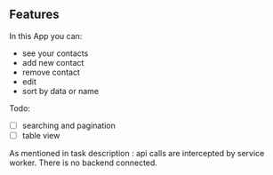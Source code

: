## Features
In this App you can:
- see your contacts
- add new contact
- remove contact
- edit
- sort by data or name

Todo:
- [ ] searching and pagination
- [ ] table view

As mentioned in task description : api calls are intercepted by service worker. There is no backend connected.
